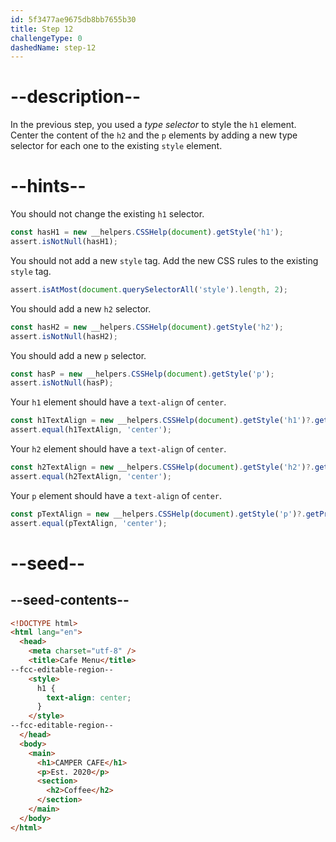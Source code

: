 ```yaml
---
id: 5f3477ae9675db8bb7655b30
title: Step 12
challengeType: 0
dashedName: step-12
---
```


# --description--

In the previous step, you used a <dfn>type selector</dfn> to style the `h1` element. Center the content of the `h2` and the `p` elements by adding a new type selector for each one to the existing `style` element.

# --hints--

You should not change the existing `h1` selector.

```js
const hasH1 = new __helpers.CSSHelp(document).getStyle('h1');
assert.isNotNull(hasH1);
```

You should not add a new `style` tag. Add the new CSS rules to the existing `style` tag.

```js
assert.isAtMost(document.querySelectorAll('style').length, 2);
```

You should add a new `h2` selector.

```js
const hasH2 = new __helpers.CSSHelp(document).getStyle('h2');
assert.isNotNull(hasH2);
```

You should add a new `p` selector.

```js
const hasP = new __helpers.CSSHelp(document).getStyle('p');
assert.isNotNull(hasP);
```

Your `h1` element should have a `text-align` of `center`.

```js
const h1TextAlign = new __helpers.CSSHelp(document).getStyle('h1')?.getPropertyValue('text-align');
assert.equal(h1TextAlign, 'center');
```

Your `h2` element should have a `text-align` of `center`.

```js
const h2TextAlign = new __helpers.CSSHelp(document).getStyle('h2')?.getPropertyValue('text-align');
assert.equal(h2TextAlign, 'center');
```

Your `p` element should have a `text-align` of `center`.

```js
const pTextAlign = new __helpers.CSSHelp(document).getStyle('p')?.getPropertyValue('text-align');
assert.equal(pTextAlign, 'center');
```

# --seed--

## --seed-contents--

```html
<!DOCTYPE html>
<html lang="en">
  <head>
    <meta charset="utf-8" />
    <title>Cafe Menu</title>
--fcc-editable-region--
    <style>
      h1 {
        text-align: center;
      }
    </style>
--fcc-editable-region--
  </head>
  <body>
    <main>
      <h1>CAMPER CAFE</h1>
      <p>Est. 2020</p>
      <section>
        <h2>Coffee</h2>
      </section>
    </main>
  </body>
</html>
```

